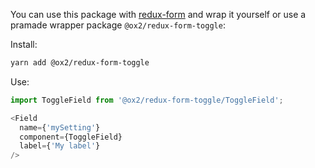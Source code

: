 You can use this package with [redux-form](https://github.com/erikras/redux-form) and wrap it yourself or use a pramade wrapper package `@ox2/redux-form-toggle`:

Install:
```sh
yarn add @ox2/redux-form-toggle
```

Use:
```js
import ToggleField from '@ox2/redux-form-toggle/ToggleField';

<Field
  name={'mySetting'}
  component={ToggleField}
  label={'My label'}
/>

```
